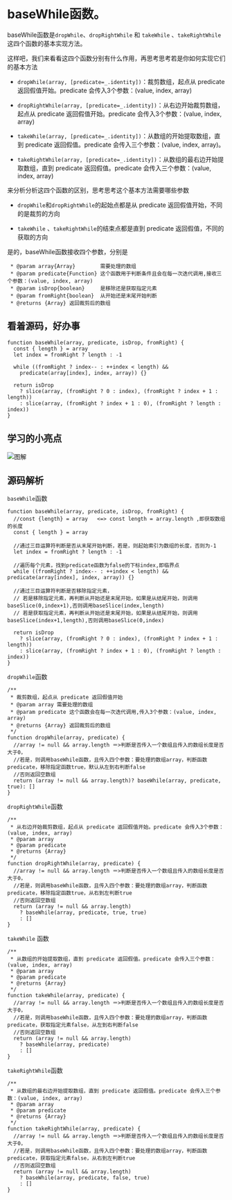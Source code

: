 # baseWhile函数。

baseWhile函数是`dropWhile`、`dropRightWhile` 和 `takeWhile` 、`takeRightWhile`这四个函数的基本实现方法。

这样吧，我们来看看这四个函数分别有什么作用，再思考思考若是你如何实现它们的基本方法

* `dropWhile(array, [predicate=_.identity])`：裁剪数组，起点从 predicate 返回假值开始。predicate 会传入3个参数：(value, index, array)

* `dropRightWhile(array, [predicate=_.identity])`：从右边开始裁剪数组，起点从 predicate 返回假值开始。predicate 会传入3个参数：(value, index, array)

* `takeWhile(array, [predicate=_.identity])`：从数组的开始提取数组，直到 predicate 返回假值。predicate 会传入三个参数：(value, index, array)。
             
* `takeRightWhile(array, [predicate=_.identity])`：从数组的最右边开始提取数组，直到 predicate 返回假值。predicate 会传入三个参数：(value, index, array)

来分析分析这四个函数的区别，思考思考这个基本方法需要哪些参数

* `dropWhile`和`dropRightWhile`的起始点都是从 predicate 返回假值开始，不同的是裁剪的方向

* `takeWhile` 、`takeRightWhile`的结束点都是直到 predicate 返回假值，不同的获取的方向



是的，baseWhile函数接收四个参数，分别是
``` 
 * @param array{Array}        需要处理的数组
 * @param predicate{Function} 这个函数用于判断条件且会在每一次迭代调用,接收三个参数：(value, index, array)
 * @param isDrop{boolean}     是移除还是获取指定元素
 * @param fromRight{boolean}  从开始还是末尾开始判断
 * @returns {Array} 返回裁剪后的数组
```
## 看着源码，好办事
```
function baseWhile(array, predicate, isDrop, fromRight) {
  const { length } = array
  let index = fromRight ? length : -1

  while ((fromRight ? index-- : ++index < length) &&
    predicate(array[index], index, array)) {}

  return isDrop
    ? slice(array, (fromRight ? 0 : index), (fromRight ? index + 1 : length))
    : slice(array, (fromRight ? index + 1 : 0), (fromRight ? length : index))
}
```
## 学习的小亮点

![图解](https://static.oschina.net/uploads/img/201802/06191054_rmo0.jpg "图解")



## 源码解析

`baseWhile`函数
``` 
function baseWhile(array, predicate, isDrop, fromRight) {
  //const {length} = array   <=> const length = array.length ,即获取数组的长度
  const { length } = array
  
  //通过三目运算符判断是否从末尾开始判断，若是，则起始索引为数组的长度，否则为-1
  let index = fromRight ? length : -1
  
  //遍历每个元素，找到predicate函数为false的下标index,即临界点
  while ((fromRight ? index-- : ++index < length) && predicate(array[index], index, array)) {}
  
  //通过三目运算符判断是否移除指定元素，
  // 若是移除指定元素，再判断从开始还是末尾开始，如果是从结尾开始，则调用baseSlice(0,index+1),否则调用baseSlice(index,length)
  // 若是获取指定元素，再判断从开始还是末尾开始，如果是从结尾开始，则调用baseSlice(index+1,length),否则调用baseSlice(0,index)
  
  return isDrop
    ? slice(array, (fromRight ? 0 : index), (fromRight ? index + 1 : length))
    : slice(array, (fromRight ? index + 1 : 0), (fromRight ? length : index))
}
```
`dropWhile`函数
``` 
/**
 * 裁剪数组，起点从 predicate 返回假值开始
 * @param array 需要处理的数组
 * @param predicate 这个函数会在每一次迭代调用,传入3个参数：(value, index, array)
 * @returns {Array} 返回裁剪后的数组
 */
function dropWhile(array, predicate) {
  //array != null && array.length ＝>判断是否传入一个数组且传入的数组长度是否大于0，
  //若是，则调用baseWhile函数，且传入四个参数：要处理的数组array，判断函数predicate，移除指定函数true，默认从左到右判断false
  //否则返回空数组
  return (array != null && array.length)? baseWhile(array, predicate, true): []
}
```
`dropRightWhile`函数
 ``` 
 /**
  * 从右边开始裁剪数组，起点从 predicate 返回假值开始。predicate 会传入3个参数：(value, index, array)
  * @param array
  * @param predicate
  * @returns {Array}
  */
 function dropRightWhile(array, predicate) {
   //array != null && array.length ＝>判断是否传入一个数组且传入的数组长度是否大于0，
   //若是，则调用baseWhile函数，且传入四个参数：要处理的数组array，判断函数predicate，移除指定函数true，从右到左判断true
   //否则返回空数组
   return (array != null && array.length)
     ? baseWhile(array, predicate, true, true)
     : []
 }
 ```
 
`takeWhile` 函数
``` 
/**
 * 从数组的开始提取数组，直到 predicate 返回假值。predicate 会传入三个参数：(value, index, array)
 * @param array
 * @param predicate
 * @returns {Array}
 */
function takeWhile(array, predicate) {
  //array != null && array.length ＝>判断是否传入一个数组且传入的数组长度是否大于0，
  //若是，则调用baseWhile函数，且传入四个参数：要处理的数组array，判断函数predicate，获取指定元素false，从左到右判断false
  //否则返回空数组
  return (array != null && array.length)
    ? baseWhile(array, predicate)
    : []
}
```

`takeRightWhile`函数
``` 
/**
 * 从数组的最右边开始提取数组，直到 predicate 返回假值。predicate 会传入三个参数：(value, index, array)
 * @param array
 * @param predicate
 * @returns {Array}
 */
function takeRightWhile(array, predicate) {
  //array != null && array.length ＝>判断是否传入一个数组且传入的数组长度是否大于0，
  //若是，则调用baseWhile函数，且传入四个参数：要处理的数组array，判断函数predicate，获取指定元素false，从右到左判断true
  //否则返回空数组
  return (array != null && array.length)
    ? baseWhile(array, predicate, false, true)
    : []
}
```
